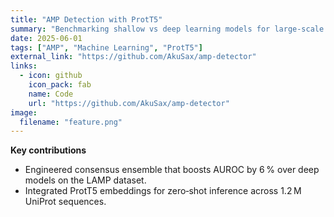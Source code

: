 ```yaml
---
title: "AMP Detection with ProtT5"
summary: "Benchmarking shallow vs deep learning models for large‑scale antimicrobial peptide discovery."
date: 2025-06-01
tags: ["AMP", "Machine Learning", "ProtT5"]
external_link: "https://github.com/AkuSax/amp-detector"
links:
  - icon: github
    icon_pack: fab
    name: Code
    url: "https://github.com/AkuSax/amp-detector"
image:
  filename: "feature.png"
---
```


**Key contributions**

* Engineered consensus ensemble that boosts AUROC by 6 % over deep models on the LAMP dataset.
* Integrated ProtT5 embeddings for zero‑shot inference across 1.2 M UniProt sequences.

